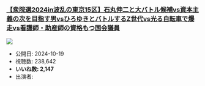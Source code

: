 ### [【衆院選2024in波乱の東京15区】石丸伸二と大バトル候補vs資本主義の次を目指す男vsひろゆきとバトルするZ世代vs光る自転車で爆走vs看護師・助産師の資格もつ国会議員](https://www.youtube.com/watch?v=JkCcUDMhcJk)
[![](https://img.youtube.com/vi/JkCcUDMhcJk/sddefault.jpg)](https://www.youtube.com/watch?v=JkCcUDMhcJk)
-   公開日: 2024-10-19
-   視聴数: 238,642
-   **いいね数: 2,147**
-   出演者: 
